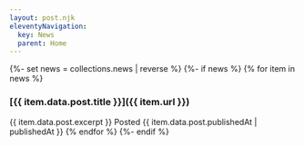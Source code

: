 ```yaml
---
layout: post.njk
eleventyNavigation:
  key: News
  parent: Home
---
```


{%- set news = collections.news | reverse %}
{%- if news %}
{% for item in news %}

### [{{ item.data.post.title }}]({{ item.url }})

{{ item.data.post.excerpt }}
Posted {{ item.data.post.publishedAt | publishedAt }}
{% endfor %}
{%- endif %}

